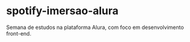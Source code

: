# spotify-imersao-alura
Semana de estudos na plataforma Alura, com foco em desenvolvimento front-end.
